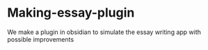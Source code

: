 # Making-essay-plugin
We make a plugin in obsidian to simulate the essay writing app with possible improvements

